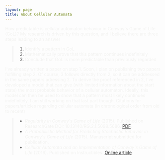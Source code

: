 ```yaml
---
layout: page
title: About Cellular Automata
---
```


<span style="color:#f2f2f0">
How predictable is cellular automaton behavior in Conway's Game of Life (GoL)?  My research is driven by this question, and I believe there are three steps leading to an answer
</span>

> 1. <span style="color:#f2f2f0">Identify a pattern in GoL</span>
> 2. <span style="color:#f2f2f0">Mathematically prove that this pattern continues indefinitely</span>
> 3. <span style="color:#f2f2f0">Conclude that GoL is more predictable than previously regarded</span>

<span style="color:#f2f2f0">
I've already written a paper on step 1. Soon, I plan on publishing two papers fulfilling step 2. Of course, 3 follows directly from 2, so it can be addressed in the same papers adressing 2.
</span>

<span style="color:#f2f2f0">
To derive the proof referenced in 2, I've developed a model that can give (with limited information about the start state) the most probable behavior of a cellular automaton. Ideally, this model can then be used to show that a pattern most likely continues indefinitely. I am still working on that last part though.
</span>

<span style="color:#f2f2f0">
Citations for papers/articles regarding cellular automata (in chronological order from old to recent)
</span>

> - <span style="color:#f2f2f0">*Regularity in Conway's Game of Life* (2015). Published on ResearchGate DOI: 10.13140/RG.2.1.5098.5686. [PDF](https://www.researchgate.net/profile/Caleb_Koch/publication/282706116_Regularity_in_Conway%27s_Game_of_Life/links/561993bf08ae78721f9d02a3.pdf?origin=publication_detail&ev=pub_int_prw_xdl&msrp=Y8k3geMxjxZV6iYic468wKpGVfDF0PYoGYsvJLNvbONUBHrabgfZ2UsvhLavU5xsqCFxDvoZHvEY_yiGPsAQPw.i4RiymKLC0jMfPULrD8YJqgubuvjwYFaLWEgmlaDeZ47mb2UF2ldgkbpXipS2Lbu_mXfS19WNKuB5RKatd0V7w.KGD-Afw1yXtRl-o6QgAUIKEdKzkx05fHMqeq4hbSbAgjsuP1e9gLkFnErbWKCa2zZjWVxagbAWCSnPWZvLwSXA).</span>
> - <span style="color:#f2f2f0">*A Probabilistic Method for Predicting Stochastic Behavior in Conway's Game of Life* (2015). Manuscript submitted for publication.</span>
> - <span style="color:#f2f2f0">*Cellular Automata and an Implementation of Conway's Game of Life* (2016). Published on Instructibles. [Online article](http://www.instructables.com/id/Cellular-Automata-and-an-Implementation-of-Conways/).</span>
